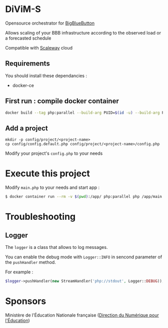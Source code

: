 # DiViM-S
Opensource orchestrator for [BigBlueButton](https://docs.bigbluebutton.org/)

Allows scaling of your BBB infrastructure according to the observed load or a forecasted schedule

Compatible with [Scaleway](https://www.scaleway.com) cloud

## Requirements

You should install these dependancies :

- docker-ce

## First run : compile docker container

```bash
docker build --tag php:parallel --build-arg PUID=$(id -u) --build-arg PGID=$(id -g) --build-arg USER=$(id -un) .
```

## Add a project

```
mkdir -p config/project/<project-name>
cp config/config.default.php config/project/<project-name>/config.php
```

Modify your project's `config.php` to your needs


# Execute this project

Modify `main.php` to your needs and start app :

```bash
$ docker container run --rm -v $(pwd):/app/ php:parallel php /app/main.php
```

# Troubleshooting

## Logger

The `logger` is a class that allows to log messages.

You can enable the debug mode with `Logger::INFO` in sencond parameter of the `pushHandler` method.

For example :

```php
$logger->pushHandler(new StreamHandler('php://stdout', Logger::DEBUG));
```

# Sponsors

Ministère de l'Éducation Nationale française ([Direction du Numérique pour l'Éducation](https://www.education.gouv.fr/direction-du-numerique-pour-l-education-dne-9983)) 
